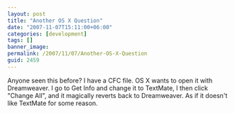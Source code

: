 ```yaml
---
layout: post
title: "Another OS X Question"
date: "2007-11-07T15:11:00+06:00"
categories: [development]
tags: []
banner_image: 
permalink: /2007/11/07/Another-OS-X-Question
guid: 2459
---
```


Anyone seen this before? I have a CFC file. OS X wants to open it with Dreamweaver. I go to Get Info and change it to TextMate, I then click "Change All", and it magically reverts back to Dreamweaver. As if it doesn't like TextMate for some reason.